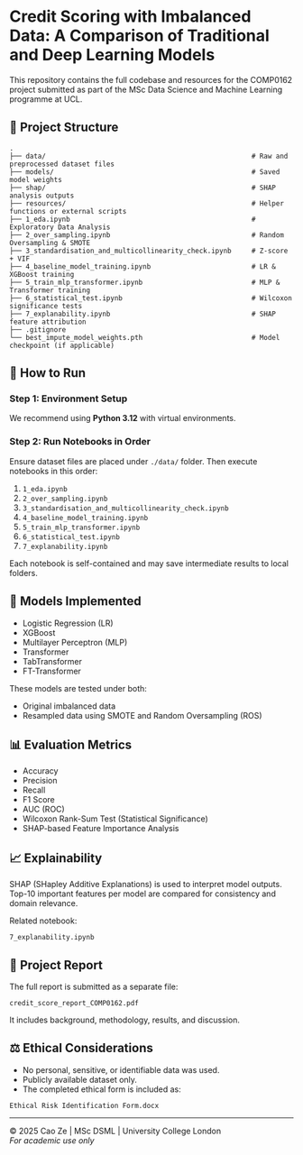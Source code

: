 # Credit Scoring with Imbalanced Data: A Comparison of Traditional and Deep Learning Models

This repository contains the full codebase and resources for the COMP0162 project submitted as part of the MSc Data Science and Machine Learning programme at UCL.

## 📁 Project Structure

```
.
├── data/                                        			# Raw and preprocessed dataset files 
├── models/                        							# Saved model weights
├── shap/                          							# SHAP analysis outputs
├── resources/                     							# Helper functions or external scripts
├── 1_eda.ipynb                                    			# Exploratory Data Analysis
├── 2_over_sampling.ipynb                          			# Random Oversampling & SMOTE
├── 3_standardisation_and_multicollinearity_check.ipynb 	# Z-score + VIF
├── 4_baseline_model_training.ipynb               			# LR & XGBoost training
├── 5_train_mlp_transformer.ipynb                 			# MLP & Transformer training
├── 6_statistical_test.ipynb                      			# Wilcoxon significance tests
├── 7_explanability.ipynb                         			# SHAP feature attribution
├── .gitignore
└── best_impute_model_weights.pth                			# Model checkpoint (if applicable)
```

## 🚀 How to Run

### Step 1: Environment Setup

We recommend using **Python 3.12** with virtual environments.

### Step 2: Run Notebooks in Order

Ensure dataset files are placed under `./data/` folder. Then execute notebooks in this order:

1. `1_eda.ipynb`
2. `2_over_sampling.ipynb`
3. `3_standardisation_and_multicollinearity_check.ipynb`
4. `4_baseline_model_training.ipynb`
5. `5_train_mlp_transformer.ipynb`
6. `6_statistical_test.ipynb`
7. `7_explanability.ipynb`

Each notebook is self-contained and may save intermediate results to local folders.

## 🧠 Models Implemented

- Logistic Regression (LR)
- XGBoost
- Multilayer Perceptron (MLP)
- Transformer
- TabTransformer
- FT-Transformer

These models are tested under both:
- Original imbalanced data
- Resampled data using SMOTE and Random Oversampling (ROS)

## 📊 Evaluation Metrics

- Accuracy
- Precision
- Recall
- F1 Score
- AUC (ROC)
- Wilcoxon Rank-Sum Test (Statistical Significance)
- SHAP-based Feature Importance Analysis

## 📈 Explainability

SHAP (SHapley Additive Explanations) is used to interpret model outputs.  
Top-10 important features per model are compared for consistency and domain relevance.

Related notebook:
```text
7_explanability.ipynb
```

## 📎 Project Report

The full report is submitted as a separate file:
```
credit_score_report_COMP0162.pdf
```

It includes background, methodology, results, and discussion.

## ⚖️ Ethical Considerations

- No personal, sensitive, or identifiable data was used.
- Publicly available dataset only.
- The completed ethical form is included as:
```
Ethical Risk Identification Form.docx
```

---

© 2025 Cao Ze | MSc DSML | University College London  
*For academic use only*
